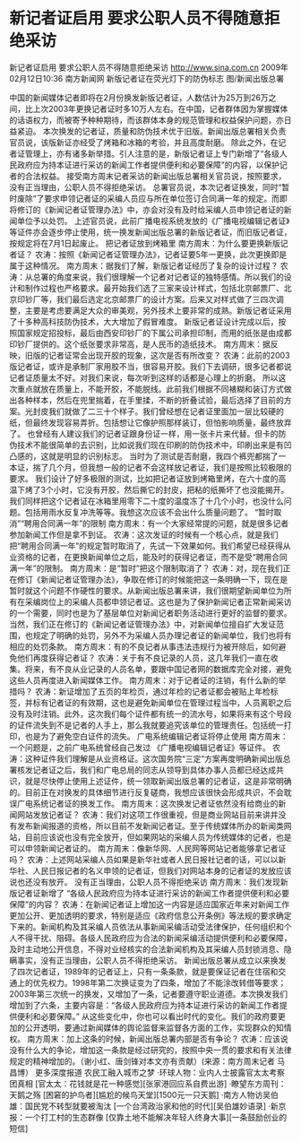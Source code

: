 # 新记者证启用 要求公职人员不得随意拒绝采访

新记者证启用 要求公职人员不得随意拒绝采访
http://www.sina.com.cn  2009年02月12日10:36   南方新闻网
新版记者证在荧光灯下的防伪标志 图/新闻出版总署

中国的新闻媒体记者即将在2月份换发新版记者证，人数估计为25万到26万之间，比上次2003年更换记者证时多10万人左右。在中国，记者群体因为掌握媒体的话语权力，而被寄予种种期待，而该群体本身的规范管理和权益保护问题，亦日益紧迫。
本次换发的记者证，质量和防伪技术优于旧版。新闻出版总署相关负责官员说，该版新证亦经受了烤箱和冰箱的考验，并且高度耐磨。
除此之外，在记者证管理上，亦有诸多新举措。引人注意的是，新版记者证上专门新增了“各级人民政府应为持本证进行采访的新闻工作者提供便利和必要保障”的内容，以保护记者的合法权益。
接受南方周末记者采访的新闻出版总署相关官员说，按照要求，没有正当理由，公职人员不得拒绝采访。
总署官员说，本次记者证换发，同时“暂时废除”了要求申领记者证的采编人员应与所在单位签订合同满一年的规定。而即将修订的《新闻记者证管理办法》中，亦会对没有及时给采编人员申领记者证的新闻单位予以处罚。
上述官员说，此前广播电视系统发放的《广播电视编辑记者证》等证件亦会逐步停止使用，统一换发新闻出版总署的新版记者证，而旧版记者证，按规定将在7月1日起废止。
把记者证放到烤箱里
南方周末：为什么要更换新版记者证？
农涛：按照《新闻记者证管理办法》，记者证要5年一更换，此次更换即是属于这种情况。
南方周末：据我们了解，新版记者证经历了复杂的设计过程？
农涛：从总署的角度来说，我们很理解一个记者对记者证的独特感情。所以我们的设计和制作过程也严格要求。最开始我们选了三家来设计样式，包括北京邮票厂、北京印钞厂等，我们最后选定北京邮票厂的设计方案。后来又对样式做了三四次调整，主要是考虑要满足大众的审美观，另外技术上要非常的成熟。新版记者证采用了十多种高科技防伪技术，大大增加了假冒难度。
新版记者证设计完成以后，按照国家规定招投标，最后由西安印钞厂的下属公司承担印制，而用的纸张是由成都印钞厂提供的。这个纸张要求非常高，是人民币的造纸技术。
南方周末：据反映，旧版的记者证常会出现开胶的现象，这次是否有所改变？
农涛：此前的2003版记者证，或许是承制厂家用胶不当，很容易开胶。我们下去调研，很多记者都说记者证质量太不好。对我们来说，每次听到这样的话都是心理上的折磨。
所以这次重点就放在质量上，不能开胶，不能脱线。此前我们根据不同裱糊和装订方式做出各种样本，然后在兜里揣着，在手里揉，不断的折叠试验，最后选择了目前的方案。光封皮我们就做了二三十个样子。我们曾经想在记者证里面加一层比较硬的纸，但最终发现容易弄折。包括想让它像护照那样装订，但怕影响质量，最终放弃了。
也曾经有人建议我们的记者证跟身份证一样，用一张卡片来代替。但卡的防伪技术不能很简单的去识别，比如说我们现在印刷的防伪技术中，印刷出来是有凹凸感的，这就是明显的识别标志。
当时为了测试是否耐磨，我四个裤兜都揣了一本证，揣了几个月，但我想一般的记者不会这样放记者证，我们是按照比较极限的要求。
我们设计了好多极限的测试，比如把记者证放到烤箱里烤，在六十度的高温下烤了3个小时，它没有开胶，然后撕它的封皮，把粘的纸撕坏了也没能揭开。我们同样把这个记者证在冰箱里用零下二十度的温度冻了十几个小时，也没什么问题。包括用雨水反复冲洗等等。我想这次应该不会出什么质量问题了。
“暂时取消”“聘用合同满一年”的限制
南方周末：有一个大家经常提的问题，就是很多记者参加新闻工作但是拿不到证。
农涛：这次发证的时候有一个核心点，就是我们把“聘用合同满一年”的规定暂时取消了，先试一下效果如何。我们希望已经获得从业资格的记者，在更换新闻单位之后，能及时的获得记者证，而不是受“聘用合同满一年”的限制。
南方周末：是“暂时”把这个限制取消了？
农涛：对，现在我们正在修订《新闻记者证管理办法》，争取在修订的时候能把这一条明确一下，现在是暂时就这个问题不作硬性的要求。从新闻出版总署来讲，我们很期望新闻单位为所有在采编岗位上的采编人员都申领记者证。这也是为了保护新闻记者正常新闻采访的一个需要，同时也是为了基层单位对新闻记者职务活动进行更好的监督的要求。
当然，我们正在修订的《新闻记者证管理办法》中，对新闻单位擅自扩大发证范围，也规定了明确的处罚，另外不为采编人员办理记者证的新闻单位，我们也将有相应的处罚条款。
南方周末：有的不良记者从事违法违规行为被开除后，如何避免他们再度获得记者证？
农涛：关于有不良记录的人员，这几年我们一直在收集。将来，有不良从业记录的人员名单，要跟中国记者网的数据库完全对接，避免这些人员再度进入新闻媒体工作。
南方周末：对于记者证的注销，有什么新的举措吗？
农涛：新证增加了五页的年检页，通过年检的记者证都会被贴上年检标签，并标有记者证的有效期，这也是避免新闻单位在管理过程当中，人员离职之后没有及时注销。此外，这次我们每个证件都有统一的流水号，如果将来有这个号段的证件流失到不是记者的人手上，那么我就要追究该单位的管理责任。包括统一打印，也是为了避免空白证件的流失。
广电系统编辑记者证将停止使用
南方周末：一个问题是，之前广电系统曾经自己发过 《广播电视编辑记者证》等证件。
农涛：这种证件我们理解是从业资格证。这次国务院“三定”方案再度明确新闻出版总署核发记者证之后，我们和广电总局的同志从领导到具体办事人员都已经达成共识，就是尽快停止使用上述证件，统一领取新闻出版总署的记者证，这是非常明确的。目前正在对换发的具体细节进行反复磋商，我想应该很快会形成共识，不会耽误广电系统记者证的换发工作。
南方周末：这次换发记者证依然没有给商业的新闻网站发放记者证？
农涛：我们对这项工作很重视，但是商业网站目前来讲并没有发布新闻报道的资格，所以目前不发新闻记者证。至于传统媒体所办的新闻类网站，目前应该说也没有完全放开，但如果网站的采编人员为传统媒体的记者，也是可以申领新闻记者证的。
南方周末：像新华网、人民网等网站记者能够拿记者证吗？
农涛：上述网站采编人员如果是新华社或者人民日报社记者的话，可以以新华社、人民日报记者的名义申领的记者证，但我们对网站本身的记者证的发放应该说也还没有放开。
没有正当理由，公职人员不得拒绝采访
南方周末：我们发现新版记者证新增了 “各级人民政府应为持本证进行采访的新闻工作者提供便利和必要保障”的内容？
农涛：在新闻记者证上增加这一内容是适应国家近年来对新闻工作更加公开、更加透明的要求，特别是适应《政府信息公开条例》等法规的要求确定下来的。新闻机构及其采编人员依法从事新闻采编活动受法律保护，任何组织和个人不得干扰、阻碍。各级人民政府应为合法的新闻采编活动提供便利和必要保障，及时主动地公开信息，不得对业经核实的合法新闻机构及其采编人员封锁消息、隐瞒事实，没有正当理由，公职人员不得拒绝采访。
新闻出版总署从成立以来换发了四次记者证，1989年的记者证上，只有一条条款，就是要保证记者在住宿和交通上的优先权力。1998年第二次换证变为了四条，增加了不能涂改转借等要求；2003年第三次统一的换发，又增加了一条，记者要遵守职业道德。本次换发我们增加到了六条，主要内容是：“各级人民政府应为持本证进行采访的新闻工作者提供便利和必要保障。”
从这些变化中，你也可以看出时代的变化。我们的政府要更加的公开透明，要通过新闻媒体的舆论监督来监督各方面的工作，实现群众的知情权。
南方周末：加上这条的时候，新闻出版总署内部是否有争论？
农涛：应该说没有什么大的争论，增加这一条款是经过研究的，按照中央一贯的要求和有关法律规定的精神增加的。（谢小红、唐剑锋对本文亦有贡献）(来源：南方周末记者 马昌博）
更多深度报道
农民工融入城市之梦
·环球人物：业内人士披露官太太考察团真相
[官太太：花钱就是花一种感觉][张家港回应系自费出游]
·瞭望东方周刊：天鹅之殇
[困窘的护鸟者][尴尬的候鸟天堂][1500元一只天鹅]
·南方人物访吴伯雄：国民党不转型就要被淘汰
[一个台湾政治家和他的时代][吴伯雄妙语录]
·新京报：一个打工村的生态群像
[仅靠土地不能解决年轻人终身大事][一条鼓励创业的短信]

